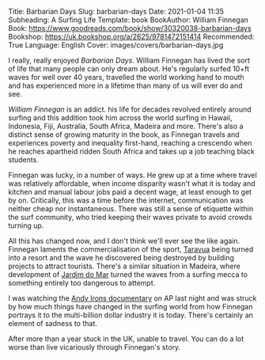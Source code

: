 Title: Barbarian Days
Slug: barbarian-days
Date: 2021-01-04 11:35
Subheading: A Surfing Life
Template: book
BookAuthor: William Finnegan
Book: https://www.goodreads.com/book/show/30320038-barbarian-days
Bookshop: https://uk.bookshop.org/a/2625/9781472151414
Recommended: True
Language: English
Cover: images/covers/barbarian-days.jpg

I really, really enjoyed *Barbarian Days*. William Finnegan has lived the sort of life that many people can only dream about. He's regularly surfed 10+ft waves for well over 40 years, travelled the world working hand to mouth and has experienced more in a lifetime than many of us will ever do and see.

*William Finnegan* is an addict. his life for decades revolved entirely around surfing and this addition took him across the world surfing in Hawaii, Indonesia, Fiji, Australia, South Africa, Madeira and more. There's also a distinct sense of growing maturity in the book, as Finnegan travels and experiences poverty and inequality first-hand, reaching a crescendo when he reaches apartheid ridden South Africa and takes up a job teaching black students.

Finnegan was lucky, in a number of ways. He grew up at a time where travel was relatively affordable, when income disparity wasn't what it is today and kitchen and manual labour jobs paid a decent wage, at least enough to get by on. Critically, this was a time before the internet, communication was neither cheap nor instantaneous. There was still a sense of etiquette within the surf community, who tried keeping their waves private to avoid crowds turning up. 

All this has changed now, and I don't think we'll ever see the like again. Finnegan laments the commercialisation of the sport, [Taravua](https://www.tavarua.com/) being turned into a resort and the wave he discovered being destroyed by building projects to attract tourists. There's a similar situation in Madeira, where development of [Jardim do Mar](https://www.savethewaves.org/jardim-do-mar-madeira/) turned the waves from a surfing mecca to something entirely too dangerous to attempt.

I was watching the [Andy Irons documentary](https://www.youtube.com/watch?v=GJWIPRvtAHk) on AP last night and was struck by how much things have changed in the surfing world from how Finnegan portrays it to the multi-billion dollar industry it is today. There's certainly an element of sadness to that.

After more than a year stuck in the UK, unable to travel. You can do a lot worse than live vicariously through Finnegan's story.